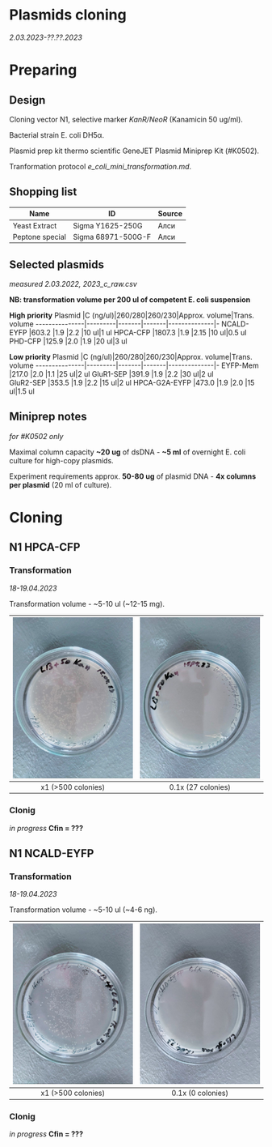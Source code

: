 Plasmids cloning
===============
*2.03.2023-??.??.2023*

# Preparing
## Design
Cloning vector N1, selective marker *KanR/NeoR* (Kanamicin 50 ug/ml).

Bacterial strain E. coli DH5α.

Plasmid prep kit thermo scientific GeneJET Plasmid Miniprep Kit (#K0502).

Tranformation protocol *e_coli_mini_transformation.md*.

## Shopping list
| Name            | ID                 | Source |
| --------------- | ------------------ | ------ |
| Yeast Extract   | Sigma Y1625-250G   | Алси   |
| Peptone special | Sigma 68971-500G-F | Алси   |

## Selected plasmids
*measured 2.03.2022, 2023_c_raw.csv*

__NB: transformation volume per 200 ul of competent E. coli suspension__

**High priority**
Plasmid        |C (ng/ul)|260/280|260/230|Approx. volume|Trans. volume
---------------|---------|-------|-------|--------------|-
NCALD-EYFP      |603.2   |1.9    |2.2   |10 ul|1 ul
HPCA-CFP       |1807.3   |1.9   |2.15   |10 ul|0.5 ul
PHD-CFP        |125.9    |2.0   |1.9   |20 ul|3 ul

**Low priority**
Plasmid        |C (ng/ul)|260/280|260/230|Approx. volume|Trans. volume
---------------|---------|-------|-------|--------------|-
EYFP-Mem       |217.0   |2.0   |1.1   |25 ul|2 ul
GluR1-SEP      |391.9   |1.9   |2.2   |30 ul|2 ul       
GluR2-SEP      |353.5   |1.9   |2.2   |15 ul|2 ul
HPCA-G2A-EYFP  |473.0   |1.9   |2.0   |15 ul|1.5 ul


## Miniprep notes
*for #K0502 only*

Maximal column capacity __~20 ug__ of dsDNA - __~5 ml__ of overnight E. coli culture for high-copy plasmids.

Experiment requirements approx. __50-80 ug__ of plasmid DNA - __4x columns per plasmid__ (20 ml of culture).

# Cloning
## N1 HPCA-CFP
### Transformation
*18-19.04.2023*

Transformation volume - \~5-10 ul (\~12-15 mg).

 <img src="pic/hpca-cfp_1x.jpeg" width="100%"> | <img src="pic/hpca-cfp_01x.jpeg" width="100%"> 
 :-------------------------------------------: | :--------------------------------------------: 
 x1 (>500 colonies)               |               0.1x (27 colonies)               

### Clonig
_in progress_
**Cfin = ???**

## N1 NCALD-EYFP
### Transformation
*18-19.04.2023*

Transformation volume - \~5-10 ul (\~4-6 ng).

 <img src="pic/ncald-eyfp_1x.jpeg" width="100%"> | <img src="pic/ncald-eyfp_01x.jpeg" width="100%"> 
 :-------------------------------------------: | :--------------------------------------------: 
 x1 (>500 colonies)               |               0.1x (0 colonies)               

### Clonig
_in progress_
**Cfin = ???**